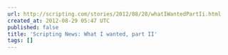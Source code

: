 ```yaml
---
url: http://scripting.com/stories/2012/08/28/whatIWantedPartIi.html
created_at: 2012-08-29 05:47 UTC
published: false
title: 'Scripting News: What I wanted, part II'
tags: []
---
```



